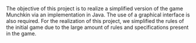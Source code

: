 The objective of this project is to realize a simplified version of the game Munchkin via an implementation in Java. The use of a graphical interface is also required.
For the realization of this project, we simplified the rules of the initial game due to the large amount of rules and specifications present in the game.

